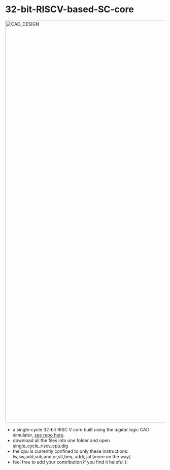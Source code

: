 # 32-bit-RISCV-based-SC-core

<img width="1265" alt="CAD_DESIGN" src="https://github.com/abdalrahimnaser/32-bit-RISCV-based-SC-core/assets/112262876/a7bf3a43-1e01-4232-86be-fdb48eea5530">

- a single-cycle 32-bit RISC V core built using the <em>digital</em> logic CAD simulator, [see repo here](https://github.com/hneemann/Digital).  
- download all the files into one folder and open single_cycle_riscv_cpu.dig
- the cpu is currently confined to only these instructions: lw,sw,add,sub,and,or,slt,beq, addi, jal [more on the way]  
- feel free to add your contribution if you find it helpful (:
